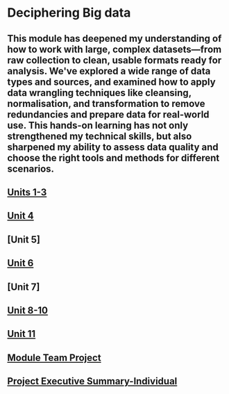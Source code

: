 # Deciphering Big data

## This module has deepened my understanding of how to work with large, complex datasets—from raw collection to clean, usable formats ready for analysis. We've explored a wide range of data types and sources, and examined how to apply data wrangling techniques like cleansing, normalisation, and transformation to remove redundancies and prepare data for real-world use. This hands-on learning has not only strengthened my technical skills, but also sharpened my ability to assess data quality and choose the right tools and methods for different scenarios.

## [Units 1-3](https://github.com/TechieMaks/eportfolio.github.io/blob/85d6ec35b4c66b0ffe893bc4d322c91ddb163829/Unit%201-3.pdf)
## [Unit 4](https://github.com/TechieMaks/eportfolio.github.io/blob/8f44ca62b206a8d102535a629415c6835a6493a1/Unit%204%20Summary.pdf)
## [Unit 5]
## [Unit 6](https://github.com/TechieMaks/eportfolio.github.io/blob/2690b6de58c1a9ae629d39addf7a661acbf96bbf/Unit%206%20Summary.pdf)
## [Unit 7]
## [Unit 8-10](https://github.com/TechieMaks/eportfolio.github.io/blob/884c0de164245ba7b60b066a2cff7274c10a7fe0/Unit%208%20to%2010%20Summary.pdf)
## [Unit 11](https://github.com/TechieMaks/eportfolio.github.io/blob/53419a8693f81bc4e49584b520ccd8e2a0ef8a7e/Unit%2011%20Summary.pdf)
## [Module Team Project](https://github.com/TechieMaks/eportfolio.github.io/blob/bd39eff2e508add4c0c9b4402318bad56ddbaba9/Team%20Project%20Final.pdf)
## [Project Executive Summary-Individual](https://github.com/TechieMaks/eportfolio.github.io/blob/4c393c56460c8016e9d09ba7e8614ad954d731fc/Project%20Executive%20Summary.pdf)

